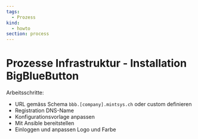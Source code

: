 ```yaml
---
tags:
  - Prozess
kind:
  - howto
section: process
---
```

# Prozesse Infrastruktur - Installation BigBlueButton

Arbeitsschritte:
* URL gemäss Schema `bbb.[company].mintsys.ch` oder custom definieren
* Registration DNS-Name
* Konfigurationsvorlage anpassen
* Mit Ansible bereitstellen
* Einloggen und anpassen Logo und Farbe